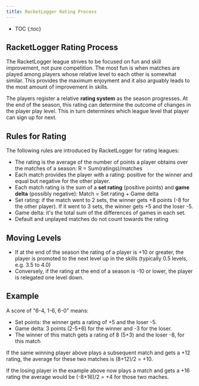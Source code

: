 ```yaml
---
title: RacketLogger Rating Process
---
```

* TOC
{:toc}

## RacketLogger Rating Process

The RacketLogger league strives to be focused on fun and skill improvement, not pure competition. The most fun is when matches are played among players whose relative level to each other is somewhat similar. This provides the maximum enjoyment and it also arguably leads to the most amount of improvement in skills.

The players register a relative **rating system** as the season progresses. At the end of the season, this rating can determine the outcome of changes in the player play level. This in turn determines which league level that player can sign up for next.

## Rules for Rating

The following rules are introduced by RacketLogger for rating leagues:

* The rating is the average of the number of points a player obtains over the matches of a season: R = Sum(ratings)/matches
* Each match provides the player with a rating: positive for the winner and equal but negative for the other player.
* Each match rating is the sum of a **set rating** (positive points) and **game delta** (possibly negative): Match = Set rating + Game delta
* Set rating: if the match went to 2 sets, the winner gets +8 points (-8 for the other player). If it went to 3 sets, the winner gets +5 and the loser -5.
* Game delta: it's the total sum of the differences of games in each set.
* Default and unplayed matches do not count towards the rating

## Moving Levels

* If at the end of the season the rating of a player is +10 or greater, the player is promoted to the next level up in the skills (typically 0.5 levels, e.g. 3.5 to 4.0)
* Conversely, if the rating at the end of a season is -10 or lower, the player is relegated one level down.

## Example

A score of "6-4, 1-6, 6-0" means:

* Set points: the winner gets a rating of +5 and the loser -5.
* Game delta: 3 points (2-5+6) for the winner and -3 for the loser.
* The winner of this match gets a rating of 8 (5+3) and the loser -8, for this match

If the same winning player above plays a subsequent match and gets a +12 rating, the average for these two matches is (8+12)/2 = +10.

If the losing player in the example above now plays a match and gets a +16 rating the average would be (-8+16)/2 = +4 for those two maches.
